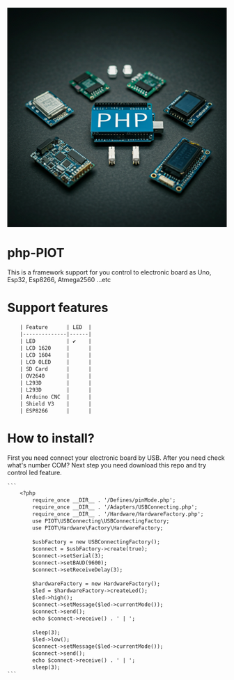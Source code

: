 ![Alt text](banner.png)

# php-PIOT
This is a framework support for you control to electronic board as Uno, Esp32, Esp8266, Atmega2560 ...etc

# Support features
        | Feature      | LED  |
        |--------------|------|
        | LED          | ✔    | 
        | LCD 1620     |      |
        | LCD 1604     |      |    
        | LCD OLED     |      |  
        | SD Card      |      |    
        | OV2640       |      |     
        | L293D        |      |     
        | L293D        |      |     
        | Arduino CNC  |      |
        | Shield V3    |      |
        | ESP8266      |      |

# How to install? 
First you need connect your electronic board by USB. After you need check what's number COM?
Next step you need download this repo and try control led feature.

    ```
        <?php 
            require_once __DIR__ . '/Defines/pinMode.php';
            require_once __DIR__ . '/Adapters/USBConnecting.php';
            require_once __DIR__ . '/Hardware/HardwareFactory.php';
            use PIOT\USBConnecting\USBConnectingFactory;
            use PIOT\Hardware\Factory\HardwareFactory;

            $usbFactory = new USBConnectingFactory();
            $connect = $usbFactory->create(true);
            $connect->setSerial(3);
            $connect->setBAUD(9600);
            $connect->setReceiveDelay(3);

            $hardwareFactory = new HardwareFactory();
            $led = $hardwareFactory->createLed();
            $led->high();
            $connect->setMessage($led->currentMode());
            $connect->send();
            echo $connect->receive() . ' | ';

            sleep(3);
            $led->low();
            $connect->setMessage($led->currentMode());
            $connect->send();
            echo $connect->receive() . ' | ';
            sleep(3);
    ```

